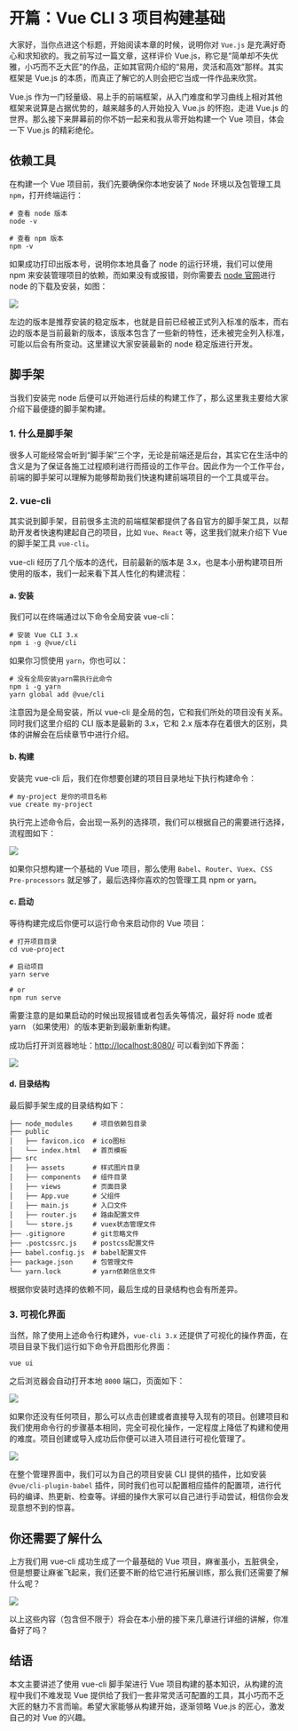 # 开篇：Vue CLI 3 项目构建基础

大家好，当你点进这个标题，开始阅读本章的时候，说明你对 `Vue.js` 是充满好奇心和求知欲的。我之前写过一篇文章，这样评价 Vue.js，称它是“简单却不失优雅，小巧而不乏大匠”的作品，正如其官网介绍的“易用，灵活和高效”那样。其实框架是 Vue.js 的本质，而真正了解它的人则会把它当成一件作品来欣赏。

Vue.js 作为一门轻量级、易上手的前端框架，从入门难度和学习曲线上相对其他框架来说算是占据优势的，越来越多的人开始投入 Vue.js 的怀抱，走进 Vue.js 的世界。那么接下来屏幕前的你不妨一起来和我从零开始构建一个 Vue 项目，体会一下 Vue.js 的精彩绝伦。

## 依赖工具

在构建一个 Vue 项目前，我们先要确保你本地安装了 `Node` 环境以及包管理工具 `npm`，打开终端运行：

```
# 查看 node 版本
node -v

# 查看 npm 版本
npm -v

```

如果成功打印出版本号，说明你本地具备了 node 的运行环境，我们可以使用 npm 来安装管理项目的依赖，而如果没有或报错，则你需要去 [node 官网](https://nodejs.org/en/)进行 node 的下载及安装，如图：

![](https://user-gold-cdn.xitu.io/2018/10/31/166c5eb2c6f04593?w=575&h=197&f=png&s=29269)

左边的版本是推荐安装的稳定版本，也就是目前已经被正式列入标准的版本，而右边的版本是当前最新的版本，该版本包含了一些新的特性，还未被完全列入标准，可能以后会有所变动。这里建议大家安装最新的 node 稳定版进行开发。

## 脚手架

当我们安装完 node 后便可以开始进行后续的构建工作了，那么这里我主要给大家介绍下最便捷的脚手架构建。

### 1\. 什么是脚手架

很多人可能经常会听到“脚手架”三个字，无论是前端还是后台，其实它在生活中的含义是为了保证各施工过程顺利进行而搭设的工作平台。因此作为一个工作平台，前端的脚手架可以理解为能够帮助我们快速构建前端项目的一个工具或平台。

### 2\. vue-cli

其实说到脚手架，目前很多主流的前端框架都提供了各自官方的脚手架工具，以帮助开发者快速构建起自己的项目，比如 `Vue`、`React` 等，这里我们就来介绍下 Vue 的脚手架工具 `vue-cli`。

vue-cli 经历了几个版本的迭代，目前最新的版本是 3.x，也是本小册构建项目所使用的版本，我们一起来看下其人性化的构建流程：

#### a. 安装

我们可以在终端通过以下命令全局安装 vue-cli：

```
# 安装 Vue CLI 3.x
npm i -g @vue/cli

```

如果你习惯使用 `yarn`，你也可以：

```
# 没有全局安装yarn需执行此命令
npm i -g yarn
yarn global add @vue/cli

```

注意因为是全局安装，所以 vue-cli 是全局的包，它和我们所处的项目没有关系。同时我们这里介绍的 CLI 版本是最新的 3.x，它和 2.x 版本存在着很大的区别，具体的讲解会在后续章节中进行介绍。

#### b. 构建

安装完 vue-cli 后，我们在你想要创建的项目目录地址下执行构建命令：

```
# my-project 是你的项目名称
vue create my-project

```

执行完上述命令后，会出现一系列的选择项，我们可以根据自己的需要进行选择，流程图如下：

![](https://user-gold-cdn.xitu.io/2018/6/18/16412343fab2e351?w=980&h=634&f=png&s=57073)

如果你只想构建一个基础的 Vue 项目，那么使用 `Babel`、`Router`、`Vuex`、`CSS Pre-processors` 就足够了，最后选择你喜欢的包管理工具 npm or yarn。

#### c. 启动

等待构建完成后你便可以运行命令来启动你的 Vue 项目：

```
# 打开项目目录
cd vue-project

# 启动项目
yarn serve

# or
npm run serve

```

需要注意的是如果启动的时候出现报错或者包丢失等情况，最好将 node 或者 yarn （如果使用）的版本更新到最新重新构建。

成功后打开浏览器地址：[http://localhost:8080/](http://localhost:8080/) 可以看到如下界面：

![](https://user-gold-cdn.xitu.io/2018/6/18/164125dcfb6fa7d5)

#### d. 目录结构

最后脚手架生成的目录结构如下：

```
├── node_modules     # 项目依赖包目录
├── public
│   ├── favicon.ico  # ico图标
│   └── index.html   # 首页模板
├── src 
│   ├── assets       # 样式图片目录
│   ├── components   # 组件目录
│   ├── views        # 页面目录
│   ├── App.vue      # 父组件
│   ├── main.js      # 入口文件
│   ├── router.js    # 路由配置文件
│   └── store.js     # vuex状态管理文件
├── .gitignore       # git忽略文件
├── .postcssrc.js    # postcss配置文件
├── babel.config.js  # babel配置文件
├── package.json     # 包管理文件
└── yarn.lock        # yarn依赖信息文件

```

根据你安装时选择的依赖不同，最后生成的目录结构也会有所差异。

### 3\. 可视化界面

当然，除了使用上述命令行构建外，`vue-cli 3.x` 还提供了可视化的操作界面，在项目目录下我们运行如下命令开启图形化界面：

```
vue ui

```

之后浏览器会自动打开本地 `8000` 端口，页面如下：

![](https://user-gold-cdn.xitu.io/2018/6/26/1643ca037f818a81?w=805&h=396&f=png&s=18543)

如果你还没有任何项目，那么可以点击创建或者直接导入现有的项目。创建项目和我们使用命令行的步骤基本相同，完全可视化操作，一定程度上降低了构建和使用的难度。项目创建或导入成功后你便可以进入项目进行可视化管理了。

![](https://user-gold-cdn.xitu.io/2018/6/26/1643ca8799bb4491?w=819&h=397&f=png&s=71058)

在整个管理界面中，我们可以为自己的项目安装 CLI 提供的插件，比如安装 `@vue/cli-plugin-babel` 插件，同时我们也可以配置相应插件的配置项，进行代码的编译、热更新、检查等。详细的操作大家可以自己进行手动尝试，相信你会发现意想不到的惊喜。

## 你还需要了解什么

上方我们用 vue-cli 成功生成了一个最基础的 Vue 项目，麻雀虽小，五脏俱全，但是想要让麻雀飞起来，我们还要不断的给它进行拓展训练，那么我们还需要了解什么呢？

![](https://user-gold-cdn.xitu.io/2018/9/20/165f2c3a9c4f640c?w=665&h=251&f=png&s=21583)

以上这些内容（包含但不限于）将会在本小册的接下来几章进行详细的讲解，你准备好了吗？

## 结语

本文主要讲述了使用 vue-cli 脚手架进行 Vue 项目构建的基本知识，从构建的流程中我们不难发现 Vue 提供给了我们一套非常灵活可配置的工具，其小巧而不乏大匠的魅力不言而喻。希望大家能够从构建开始，逐渐领略 Vue.js 的匠心，激发自己的对 Vue 的兴趣。